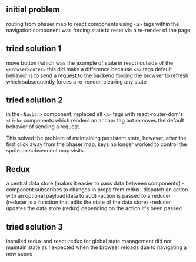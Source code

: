 ## initial problem

routing from phaser map to react components using   `<a>` tags within the navigation component was forcing state to reset via a re-render of the page

## tried solution 1

move button (which was the example of state in react) outside of the `<BrowserRouter>`
this did make a difference because `<a>` tags default behavior is to send a request to the backend forcing the  browser to refresh which subsequently forces a re-render, clearing any state

## tried solution 2

in the `<Navbar>` component, replaced all `<a>` tags with react-router-dom's `<Link>` components which renders an anchor tag but removes the default behavior of sending a request. 

This solved the problem of maintaining persistent state, however, after the first click away from the phaser map, keys no longer worked to control the sprite on subsequent map visits. 

## Redux

a central data store (makes it easier to pass data between components)
  -component subscribes to changes in props from redux 
  -dispatch an action with an optional payload(data to add)
  -action is passed to a reducer (reducer is a function that edits the state of the data store)
  -reducer updates the data store (redux) depending on the action it's been passed 

## tried solution 3

installed redux and react-redux for global state management 
did not maintain state as I expected when the browser reloads due to navigating a new scene


